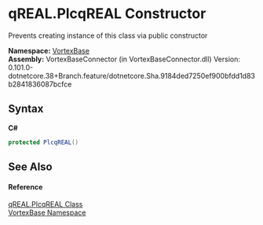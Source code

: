 # qREAL.PlcqREAL Constructor 
 

Prevents creating instance of this class via public constructor

**Namespace:**&nbsp;<a href="N_VortexBase.md">VortexBase</a><br />**Assembly:**&nbsp;VortexBaseConnector (in VortexBaseConnector.dll) Version: 0.101.0-dotnetcore.38+Branch.feature/dotnetcore.Sha.9184ded7250ef900bfdd1d83b2841836087bcfce

## Syntax

**C#**<br />
``` C#
protected PlcqREAL()
```


## See Also


#### Reference
<a href="T_VortexBase_qREAL_PlcqREAL.md">qREAL.PlcqREAL Class</a><br /><a href="N_VortexBase.md">VortexBase Namespace</a><br />